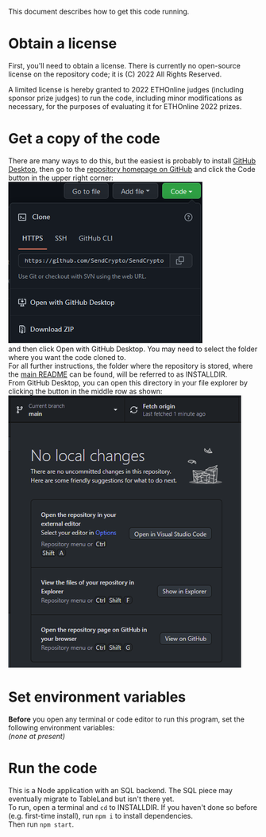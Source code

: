 This document describes how to get this code running.

# Obtain a license
First, you'll need to obtain a license.  There is currently no open-source license on the repository code; 
it is (C) 2022 All Rights Reserved.

A limited license is hereby granted to 2022 ETHOnline judges (including sponsor prize judges) to run the code, 
including minor modifications as necessary, for the purposes of evaluating it for ETHOnline 2022 prizes. 

# Get a copy of the code
There are many ways to do this, but the easiest is probably to install
[GitHub Desktop](https://desktop.github.com/), then go to the
[repository homepage on GitHub](https://github.com/SendCrypto/SendCrypto)
and click the Code button in the upper right corner:  
![Screenshot of clicking 'Code' drop-down button in dark mode](images/CodeButton.png)  
and then click Open with GitHub Desktop.
You may need to select the folder where you want the code cloned to.  
For all further instructions, the folder where the repository is stored, where the
[main README](../README.md) can be found, will be referred to as INSTALLDIR.  
From GitHub Desktop, you can open this directory in your file explorer by clicking the
button in the middle row as shown:  
![Screenshot of GitHub Desktop with this repo open in dark mode](images/GitHubDesktop.png)  

# Set environment variables
**Before** you open any terminal or code editor to run this program, set the following environment variables:  
*(none at present)*

# Run the code
This is a Node application with an SQL backend.  The SQL piece may eventually migrate to TableLand but isn't there yet.  
To run, open a terminal and `cd` to INSTALLDIR.
If you haven't done so before (e.g. first-time install), run `npm i` to install dependencies.  
Then run `npm start`.  
